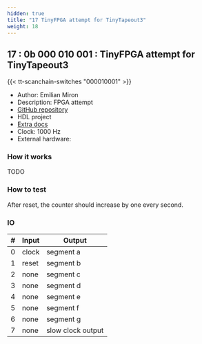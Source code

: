 ```yaml
---
hidden: true
title: "17 TinyFPGA attempt for TinyTapeout3"
weight: 18
---
```


## 17 : 0b 000 010 001 : TinyFPGA attempt for TinyTapeout3

{{< tt-scanchain-switches "000010001" >}}

* Author: Emilian Miron
* Description: FPGA attempt
* [GitHub repository](https://github.com/diferential/muxpga)
* HDL project
* [Extra docs](https://github.com/diferential/muxpga/blob/main/README.md)
* Clock: 1000 Hz
* External hardware: 



### How it works

TODO


### How to test

After reset, the counter should increase by one every second.


### IO

| # | Input        | Output       |
|---|--------------|--------------|
| 0 | clock  | segment a |
| 1 | reset  | segment b |
| 2 | none  | segment c |
| 3 | none  | segment d |
| 4 | none  | segment e |
| 5 | none  | segment f |
| 6 | none  | segment g |
| 7 | none  | slow clock output |
